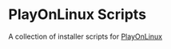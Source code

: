PlayOnLinux Scripts
===================

A collection of installer scripts for [PlayOnLinux](http://www.playonlinux.com)

